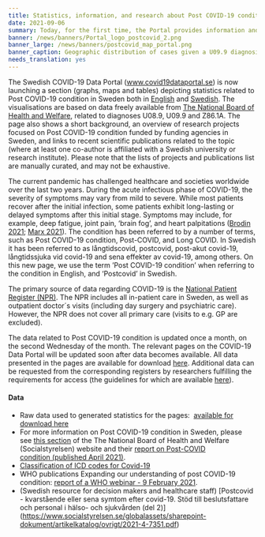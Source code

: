 ```yaml
---
title: Statistics, information, and research about Post COVID-19 condition in Sweden now available on the Portal  # short
date: 2021-09-06
summary: Today, for the first time, the Portal provides information and summary statistics to show the impact of ‘Post COVID-19 condition’ (‘Postcovid’ in Swedish) in Sweden, and the research underway. All data and code used on the page is publicly available.
banner: /news/banners/Portal_logo_postcovid_2.png
banner_large: /news/banners/postcovid_map_portal.png
banner_caption: Geographic distribution of cases given a U09.9 diagnosis relative to population size.
needs_translation: yes
---
```


The Swedish COVID-19 Data Portal (www.covid19dataportal.se) is now launching a section (graphs, maps and tables) depicting statistics related to Post COVID-19 condition in Sweden  both in [English](https://www.covid19dataportal.se/data_types/health_data/post_covid/) and [Swedish](https://www.covid19dataportal.se/sv/data_types/health_data/post_covid/). The visualisations are based on data freely available from [The National Board of Health and Welfare](https://www.socialstyrelsen.se/statistik-och-data/), related to diagnoses U08.9, U09.9 and Z86.1A. The page also shows a short background, an overview of research projects focused on Post COVID-19 condition funded by funding agencies in Sweden, and links to recent scientific publications related to the topic (where at least one co-author is affiliated with a Swedish university or research institute). Please note that the lists of projects and publications list are manually curated, and may not be exhaustive.

The current pandemic has challenged healthcare and societies worldwide over the last two years. During the acute infectious phase of COVID-19, the severity of symptoms may vary from mild to severe. While most patients recover after the initial infection, some patients exhibit long-lasting or delayed symptoms after this initial stage. Symptoms may include, for example, deep fatigue, joint pain, ‘brain fog’, and heart palpitations ([Brodin 2021](https://www.nature.com/articles/s41591-020-01202-8); [Marx 2021](https://www.nature.com/articles/s41592-021-01145-z)). The condition has been referred to by a number of terms, such as Post COVID-19 condition, Post-COVID, and Long COVID. In Swedish it has been referred to as långtidscovid, postcovid, post-akut covid-19, långtidssjuka vid covid-19 and sena effekter av covid-19, among others. On this new page, we use the term ’Post COVID-19 condition’ when referring to the condition in English, and ‘Postcovid’ in Swedish.

The primary source of data regarding COVID-19 is the [National Patient Register (NPR)](https://www.socialstyrelsen.se/statistik-och-data/register/alla-register/patientregistret/). The NPR includes all in-patient care in Sweden, as well as outpatient doctor´s visits (including day surgery and psychiatric care). However, the NPR does not cover all primary care (visits to e.g. GP are excluded).

The data related to Post COVID-19 condition is updated once a month, on the second Wednesday of the month. The relevant pages on the COVID-19 Data Portal will be updated soon after data becomes available. All data presented in the pages are available for download [here](https://www.socialstyrelsen.se/statistik-och-data/statistik/statistik-om-covid-19/). Additional data can be requested from the corresponding registers by researchers fulfilling the requirements for access (the guidelines for which are available [here](https://bestalladata.socialstyrelsen.se/data-for-forskning/)).

#### Data

* Raw data used to generated statistics for the pages:  [available for download here](https://www.socialstyrelsen.se/statistik-och-data/statistik/statistik-om-covid-19/)
* For more information on Post COVID-19 condition in Sweden, please see [this section](https://www.socialstyrelsen.se/coronavirus-covid-19/socialstyrelsens-roll-och-uppdrag/postcovid/) of the The National Board of Health and Welfare (Socialstyrelsen) website and their [report on Post-COVID condition (published April 2021)](https://www.socialstyrelsen.se/globalassets/sharepoint-dokument/artikelkatalog/ovrigt/2021-4-7351.pdf). 
* [Classification of ICD codes for Covid-19](https://www.who.int/standards/classifications/classification-of-diseases/emergency-use-icd-codes-for-covid-19-disease-outbreak)   
* WHO publications Expanding our understanding of post COVID-19 condition: [report of a WHO webinar - 9 February 2021](https://www.who.int/publications/i/item/9789240025035).
* (Swedish resource for decision makers and healthcare staff) [Postcovid - kvarstående eller sena symtom efter covid-19. Stöd till beslutsfattare och personal i hälso- och sjukvården (del 2)] (https://www.socialstyrelsen.se/globalassets/sharepoint-dokument/artikelkatalog/ovrigt/2021-4-7351.pdf) 
